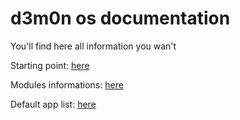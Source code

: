 # d3m0n os documentation

You'll find here all information you wan't 

Starting point: [here](api.md)

Modules informations: [here](https://github.com/d3m0n-project/d3m0n_os/blob/main/documentation/modules/README.md#d3m0n-modules)

Default app list: [here](https://github.com/d3m0n-project/d3m0n_os/tree/main/rootfs/usr/share/applications#default-apps-list)

